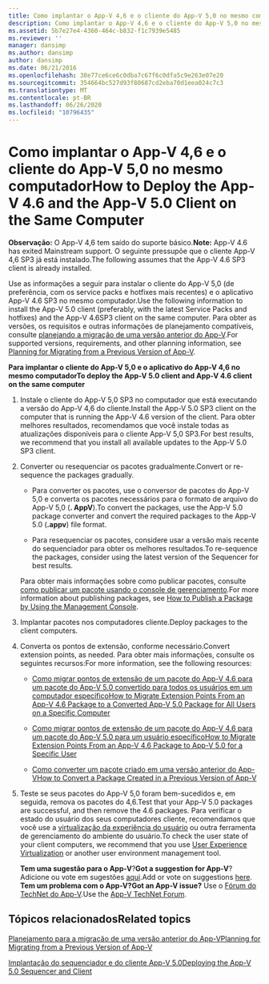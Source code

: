 ```yaml
---
title: Como implantar o App-V 4,6 e o cliente do App-V 5,0 no mesmo computador
description: Como implantar o App-V 4,6 e o cliente do App-V 5,0 no mesmo computador
ms.assetid: 5b7e27e4-4360-464c-b832-f1c7939e5485
ms.reviewer: ''
manager: dansimp
ms.author: dansimp
author: dansimp
ms.date: 06/21/2016
ms.openlocfilehash: 38e77ce6ce6c0dba7c67f6c0dfa5c9e263e07e20
ms.sourcegitcommit: 354664bc527d93f80687cd2eba70d1eea024c7c3
ms.translationtype: MT
ms.contentlocale: pt-BR
ms.lasthandoff: 06/26/2020
ms.locfileid: "10796435"
---
```

# <span data-ttu-id="57029-103">Como implantar o App-V 4,6 e o cliente do App-V 5,0 no mesmo computador</span><span class="sxs-lookup"><span data-stu-id="57029-103">How to Deploy the App-V 4.6 and the App-V 5.0 Client on the Same Computer</span></span>

<span data-ttu-id="57029-104">**Observação:** O App-V 4,6 tem saído do suporte básico.</span><span class="sxs-lookup"><span data-stu-id="57029-104">**Note:** App-V 4.6 has exited Mainstream support.</span></span> <span data-ttu-id="57029-105">O seguinte pressupõe que o cliente App-V 4,6 SP3 já está instalado.</span><span class="sxs-lookup"><span data-stu-id="57029-105">The following assumes that the App-V 4.6 SP3 client is already installed.</span></span>

<span data-ttu-id="57029-106">Use as informações a seguir para instalar o cliente do App-V 5,0 (de preferência, com os service packs e hotfixes mais recentes) e o aplicativo App-V 4.6 SP3 no mesmo computador.</span><span class="sxs-lookup"><span data-stu-id="57029-106">Use the following information to install the App-V 5.0 client (preferably, with the latest Service Packs and hotfixes) and the App-V 4.6SP3 client on the same computer.</span></span> <span data-ttu-id="57029-107">Para obter as versões, os requisitos e outras informações de planejamento compatíveis, consulte [planejando a migração de uma versão anterior do App-V](planning-for-migrating-from-a-previous-version-of-app-v.md).</span><span class="sxs-lookup"><span data-stu-id="57029-107">For supported versions, requirements, and other planning information, see [Planning for Migrating from a Previous Version of App-V](planning-for-migrating-from-a-previous-version-of-app-v.md).</span></span>

**<span data-ttu-id="57029-108">Para implantar o cliente do App-V 5,0 e o aplicativo do App-V 4,6 no mesmo computador</span><span class="sxs-lookup"><span data-stu-id="57029-108">To deploy the App-V 5.0 client and App-V 4.6 client on the same computer</span></span>**

1.  <span data-ttu-id="57029-109">Instale o cliente do App-V 5,0 SP3 no computador que está executando a versão do App-V 4,6 do cliente.</span><span class="sxs-lookup"><span data-stu-id="57029-109">Install the App-V 5.0 SP3 client on the computer that is running the App-V 4.6 version of the client.</span></span> <span data-ttu-id="57029-110">Para obter melhores resultados, recomendamos que você instale todas as atualizações disponíveis para o cliente App-V 5,0 SP3.</span><span class="sxs-lookup"><span data-stu-id="57029-110">For best results, we recommend that you install all available updates to the App-V 5.0 SP3 client.</span></span>

2.  <span data-ttu-id="57029-111">Converter ou resequenciar os pacotes gradualmente.</span><span class="sxs-lookup"><span data-stu-id="57029-111">Convert or re-sequence the packages gradually.</span></span>

    -   <span data-ttu-id="57029-112">Para converter os pacotes, use o conversor de pacotes do App-V 5,0 e converta os pacotes necessários para o formato de arquivo do App-V 5,0 (**. AppV**).</span><span class="sxs-lookup"><span data-stu-id="57029-112">To convert the packages, use the App-V 5.0 package converter and convert the required packages to the App-V 5.0 (**.appv**) file format.</span></span>

    -   <span data-ttu-id="57029-113">Para resequenciar os pacotes, considere usar a versão mais recente do sequenciador para obter os melhores resultados.</span><span class="sxs-lookup"><span data-stu-id="57029-113">To re-sequence the packages, consider using the latest version of the Sequencer for best results.</span></span>

    <span data-ttu-id="57029-114">Para obter mais informações sobre como publicar pacotes, consulte [como publicar um pacote usando o console de gerenciamento](how-to-publish-a-package-by-using-the-management-console-50.md).</span><span class="sxs-lookup"><span data-stu-id="57029-114">For more information about publishing packages, see [How to Publish a Package by Using the Management Console](how-to-publish-a-package-by-using-the-management-console-50.md).</span></span>

3.  <span data-ttu-id="57029-115">Implantar pacotes nos computadores cliente.</span><span class="sxs-lookup"><span data-stu-id="57029-115">Deploy packages to the client computers.</span></span>

4.  <span data-ttu-id="57029-116">Converta os pontos de extensão, conforme necessário.</span><span class="sxs-lookup"><span data-stu-id="57029-116">Convert extension points, as needed.</span></span> <span data-ttu-id="57029-117">Para obter mais informações, consulte os seguintes recursos:</span><span class="sxs-lookup"><span data-stu-id="57029-117">For more information, see the following resources:</span></span>

    -   [<span data-ttu-id="57029-118">Como migrar pontos de extensão de um pacote do App-V 4.6 para um pacote do App-V 5.0 convertido para todos os usuários em um computador específico</span><span class="sxs-lookup"><span data-stu-id="57029-118">How to Migrate Extension Points From an App-V 4.6 Package to a Converted App-V 5.0 Package for All Users on a Specific Computer</span></span>](how-to-migrate-extension-points-from-an-app-v-46-package-to-a-converted-app-v-50-package-for-all-users-on-a-specific-computer.md)

    -   [<span data-ttu-id="57029-119">Como migrar pontos de extensão de um pacote do App-V 4.6 para um pacote do App-V 5.0 para um usuário específico</span><span class="sxs-lookup"><span data-stu-id="57029-119">How to Migrate Extension Points From an App-V 4.6 Package to App-V 5.0 for a Specific User</span></span>](how-to-migrate-extension-points-from-an-app-v-46-package-to-app-v-50-for-a-specific-user.md)

    -   [<span data-ttu-id="57029-120">Como converter um pacote criado em uma versão anterior do App-V</span><span class="sxs-lookup"><span data-stu-id="57029-120">How to Convert a Package Created in a Previous Version of App-V</span></span>](how-to-convert-a-package-created-in-a-previous-version-of-app-v.md)

5.  <span data-ttu-id="57029-121">Teste se seus pacotes do App-V 5,0 foram bem-sucedidos e, em seguida, remova os pacotes do 4,6.</span><span class="sxs-lookup"><span data-stu-id="57029-121">Test that your App-V 5.0 packages are successful, and then remove the 4.6 packages.</span></span> <span data-ttu-id="57029-122">Para verificar o estado do usuário dos seus computadores cliente, recomendamos que você use a [virtualização da experiência do usuário](https://technet.microsoft.com/library/dn458947.aspx) ou outra ferramenta de gerenciamento do ambiente do usuário.</span><span class="sxs-lookup"><span data-stu-id="57029-122">To check the user state of your client computers, we recommend that you use [User Experience Virtualization](https://technet.microsoft.com/library/dn458947.aspx) or another user environment management tool.</span></span>

    <span data-ttu-id="57029-123">**Tem uma sugestão para o App-V**?</span><span class="sxs-lookup"><span data-stu-id="57029-123">**Got a suggestion for App-V**?</span></span> <span data-ttu-id="57029-124">Adicione ou vote em sugestões [aqui](http://appv.uservoice.com/forums/280448-microsoft-application-virtualization).</span><span class="sxs-lookup"><span data-stu-id="57029-124">Add or vote on suggestions [here](http://appv.uservoice.com/forums/280448-microsoft-application-virtualization).</span></span> **<span data-ttu-id="57029-125">Tem um problema com o App-V?</span><span class="sxs-lookup"><span data-stu-id="57029-125">Got an App-V issue?</span></span>** <span data-ttu-id="57029-126">Use o [Fórum do TechNet do App-V](https://social.technet.microsoft.com/Forums/home?forum=mdopappv).</span><span class="sxs-lookup"><span data-stu-id="57029-126">Use the [App-V TechNet Forum](https://social.technet.microsoft.com/Forums/home?forum=mdopappv).</span></span>

## <span data-ttu-id="57029-127">Tópicos relacionados</span><span class="sxs-lookup"><span data-stu-id="57029-127">Related topics</span></span>


[<span data-ttu-id="57029-128">Planejamento para a migração de uma versão anterior do App-V</span><span class="sxs-lookup"><span data-stu-id="57029-128">Planning for Migrating from a Previous Version of App-V</span></span>](planning-for-migrating-from-a-previous-version-of-app-v.md)

[<span data-ttu-id="57029-129">Implantação do sequenciador e do cliente App-V 5.0</span><span class="sxs-lookup"><span data-stu-id="57029-129">Deploying the App-V 5.0 Sequencer and Client</span></span>](deploying-the-app-v-50-sequencer-and-client.md)

 

 





